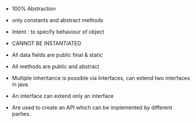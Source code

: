 * 100% Abstraction
* only constants and abstract methods
* Intent : to specify behaviour of object
* CANNOT BE INSTANTIATED

* All data fields are public final & static
* All methods are public and abstract

* Multiple inheritance is possible via Interfaces, can extend two interfaces in java
* An interface can extend only an interface
* Are used to create an API which can be implemented by different parties.
  
  
   